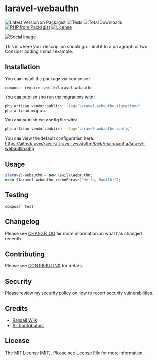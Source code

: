 # laravel-webauthn

[![Latest Version on Packagist](https://img.shields.io/packagist/v/rawilk/laravel-webauthn.svg?style=flat-square)](https://packagist.org/packages/rawilk/laravel-webauthn)
![Tests](https://github.com/rawilk/laravel-webauthn/workflows/Tests/badge.svg?style=flat-square)
[![Total Downloads](https://img.shields.io/packagist/dt/rawilk/laravel-webauthn.svg?style=flat-square)](https://packagist.org/packages/rawilk/laravel-webauthn)
[![PHP from Packagist](https://img.shields.io/packagist/php-v/rawilk/laravel-webauthn?style=flat-square)](https://packagist.org/packages/rawilk/laravel-webauthn)
[![License](https://img.shields.io/github/license/rawilk/laravel-webauthn?style=flat-square)](https://github.com/rawilk/laravel-webauthn/blob/main/LICENSE.md)

![Social image](https://banners.beyondco.de/laravel-webauthn.png?theme=light&packageManager=composer+require&packageName=rawilk%2Flaravel-webauthn&pattern=randomShapes&style=style_1&description=Add+WebAuthn+functionality+to+Laravel.&md=1&showWatermark=0&fontSize=100px&images=key)

This is where your description should go. Limit it to a paragraph or two. Consider adding a small example.

## Installation

You can install the package via composer:

```bash
composer require rawilk/laravel-webauthn
```

You can publish and run the migrations with:

```bash
php artisan vendor:publish --tag="laravel-webauthn-migrations"
php artisan migrate
```

You can publish the config file with:

```bash
php artisan vendor:publish --tag="laravel-webauthn-config"
```

You can view the default configuration here: https://github.com/rawilk/laravel-webauthn/blob/main/config/laravel-webauthn.php

## Usage

```php
$laravel-webauthn = new Rawilk\Webauthn;
echo $laravel-webauthn->echoPhrase('Hello, Rawilk!');
```

## Testing

```bash
composer test
```

## Changelog

Please see [CHANGELOG](CHANGELOG.md) for more information on what has changed recently.

## Contributing

Please see [CONTRIBUTING](.github/CONTRIBUTING.md) for details.

## Security

Please review [my security policy](.github/SECURITY.md) on how to report security vulnerabilities.

## Credits

-   [Randall Wilk](https://github.com/rawilk)
-   [All Contributors](../../contributors)

## License

The MIT License (MIT). Please see [License File](LICENSE.md) for more information.
